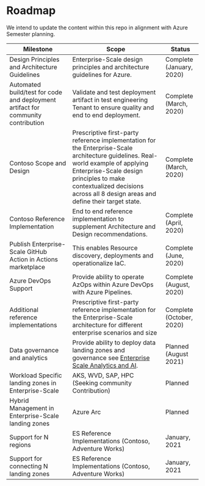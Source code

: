 
# Roadmap

We intend to update the content within this repo in alignment with Azure Semester planning.

| Milestone | Scope | Status |
|----------------------------------------------------------------------------------|-----------------------------------------------------------------------------------------------------------------------------------------------------------------------------------------------------------------------------------------------------|---------------------------|
| Design Principles and Architecture Guidelines | Enterprise-Scale design principles and architecture guidelines for Azure. | Complete (January, 2020)|
| Automated build/test for code and deployment artifact for community contribution | Validate and test deployment artifact in test engineering Tenant to ensure quality and end to end deployment. | Complete (March, 2020) |
| Contoso Scope and Design | Prescriptive first-party reference implementation for the Enterprise-Scale architecture guidelines. Real-world example of applying Enterprise-Scale design principles to make contextualized decisions across all 8 design areas and define their target state. | Complete (March, 2020) |
| Contoso Reference Implementation | End to end reference implementation to supplement Architecture and Design recommendations. | Complete (April, 2020) |
| Publish Enterprise-Scale GitHub Action in Actions marketplace | This enables Resource discovery, deployments and operationalize IaC. | Complete (June, 2020) |
| Azure DevOps Support | Provide ability to operate AzOps within Azure DevOps with Azure Pipelines. | Complete (August, 2020) |
| Additional reference implementations | Prescriptive first-party reference implementation for the Enterprise-Scale architecture for different enterprise scenarios and size | Complete (October, 2020) |
| Data governance and analytics | Provide ability to deploy data landing zones and governance see [Enterprise Scale Analytics and AI](https://aka.ms/adopt/datamanagement). |  Planned (August 2021) |
| Workload Specific landing zones in Enterprise-Scale | AKS, WVD, SAP, HPC <br/> (Seeking community Contribution) |  Planned |
| Hybrid Management in Enterprise-Scale landing zones | Azure Arc | Planned |
| Support for N regions | ES Reference Implementations (Contoso, Adventure Works) | January, 2021 |
| Support for connecting N landing zones | ES Reference Implementations (Contoso, Adventure Works) | January, 2021 |
